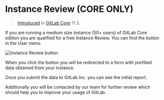 # Instance Review **(CORE ONLY)**

> [Introduced](https://gitlab.com/gitlab-org/gitlab-foss/-/merge_requests/6995) in [GitLab Core](https://about.gitlab.com/pricing/) 11.3.

If you are running a medium size instance (50+ users) of GitLab Core edition you are qualified for a free Instance Review. You can find the button in the User menu.

![Instance Review button](img/instance_review_button.png)

When you click the button you will be redirected to a form with prefilled data obtained from your instance.

Once you submit the data to GitLab Inc. you can see the initial report.

Additionally you will be contacted by our team for further review which should help you to improve your usage of GitLab.
